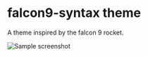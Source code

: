 # falcon9-syntax theme

A theme inspired by the falcon 9 rocket.

![Sample screenshot](https://github.com/ngrande/falcon9-syntax/blob/master/falcon9-syntax-screenshot.png)

